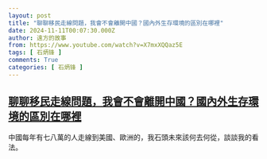 ```yaml
---
layout: post
title: "聊聊移民走線問題，我會不會離開中國？國內外生存環境的區別在哪裡"
date: 2024-11-11T00:07:30.000Z
author: 遠方的故事
from: https://www.youtube.com/watch?v=X7mxXQQaz5E
tags: [ 石炳锋 ]
comments: True
categories: [ 石炳锋 ]
---
```

<!--1731283650000-->
[聊聊移民走線問題，我會不會離開中國？國內外生存環境的區別在哪裡](https://www.youtube.com/watch?v=X7mxXQQaz5E)
------

<div>
中國每年有七八萬的人走線到美國、歐洲的，我石頭未來該何去何從，談談我的看法。
</div>
